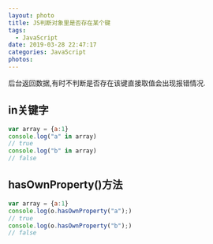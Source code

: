 ```yaml
---
layout: photo
title: JS判断对象里是否存在某个键
tags:
  - JavaScript
date: 2019-03-28 22:47:17
categories: JavaScript
photos:
---
```

后台返回数据,有时不判断是否存在该键直接取值会出现报错情况.
<!--more-->
## in关键字
```javascript
var array = {a:1}
console.log("a" in array)
// true
console.log("b" in array)
// false
```
## hasOwnProperty()方法
```javascript
var array = {a:1}
console.log(o.hasOwnProperty("a");)
// true
console.log(o.hasOwnProperty("b");)
// false
```